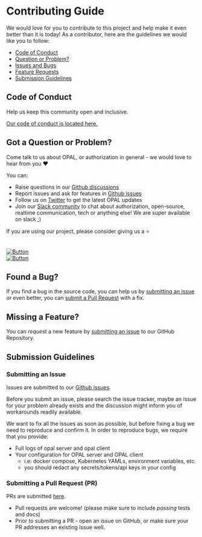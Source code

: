 # Contributing Guide

We would love for you to contribute to this project and help make it even better than it is today!
As a contributor, here are the guidelines we would like you to follow:

 - [Code of Conduct](#coc)
 - [Question or Problem?](#question)
 - [Issues and Bugs](#issue)
 - [Feature Requests](#feature)
 - [Submission Guidelines](#submit)


## <a name="coc"></a> Code of Conduct
Help us keep this community open and inclusive.

[Our code of conduct is located here.](https://github.com/permitio/opal/blob/master/CODE_OF_CONDUCT.md)

## <a name="question"></a> Got a Question or Problem?
Come talk to us about OPAL, or authorization in general - we would love to hear from you ❤️

You can:
- Raise questions in our [Github discussions](https://github.com/permitio/opal/discussions)
- Report issues and ask for features in [Github issues](https://github.com/permitio/opal/issues)
- Follow us on [Twitter](follow-twitter-link) to get the latest OPAL updates
- Join our [Slack community](join-slack-link) to chat about authorization, open-source, realtime communication, tech or anything else! We are super available on slack ;)


If you are using our project, please consider giving us a ⭐️
</br>
</br>

[![Button][join-slack-link]][badge-slack-link] </br> [![Button][follow-twitter-link]][badge-twitter-link]


[join-slack-link]: https://i.ibb.co/wzrGHQL/Group-749.png
[badge-slack-link]: https://bit.ly/opal-slack
[follow-twitter-link]: https://i.ibb.co/k4x55Lr/Group-750.png
[badge-twitter-link]: https://twitter.com/opal_ac

## <a name="issue"></a> Found a Bug?
If you find a bug in the source code, you can help us by [submitting an issue](#submit-issue) or even better, you can [submit a Pull Request](#submit-pr) with a fix.

## <a name="feature"></a> Missing a Feature?
You can *request* a new feature by [submitting an issue](#submit-issue) to our GitHub Repository.

## <a name="submit"></a> Submission Guidelines

### <a name="submit-issue"></a> Submitting an Issue

Issues are submitted to our [Github issues](https://github.com/permitio/opal/issues).

Before you submit an issue, please search the issue tracker, maybe an issue for your problem already exists and the discussion might inform you of workarounds readily available.

We want to fix all the issues as soon as possible, but before fixing a bug we need to reproduce and confirm it.
In order to reproduce bugs, we require that you provide:
- Full logs of opal server and opal client
- Your configuration for OPAL server and OPAL client
  - i.e: docker compose, Kubernetes YAMLs, environment variables, etc.
  - you should redact any secrets/tokens/api keys in your config

### <a name="submit-pr"></a> Submitting a Pull Request (PR)

PRs are submitted [here](https://github.com/permitio/opal/pulls).

- Pull requests are welcome! (please make sure to include *passing* tests and docs)
- Prior to submitting a PR - open an issue on GitHub, or make sure your PR addresses an existing issue well.